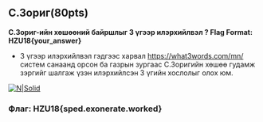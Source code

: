 ## С.Зориг(80pts)

**С.Зориг-ийн хөшөөний байршлыг 3 үгээр илэрхийлвэл ?
Flag Format: HZU18{your_answer}**

- 3 үгээр илэрхийлвэл гэдгээс харвал https://what3words.com/mn/ систем санаанд орсон ба газрын зургаас С.Зоригийн хөшөө гудамж зэргийг шалгаж үзэн илэрхийлсэн 3 үгийн хослолыг олох юм.

[![N|Solid](https://github.com/DCERT-MNDC/HZ-U18/blob/master/include/9.png)](https://github.com/DCERT-MNDC/HZ-U18/blob/master/include/9.png)



### Флаг: HZU18{sped.exonerate.worked}
